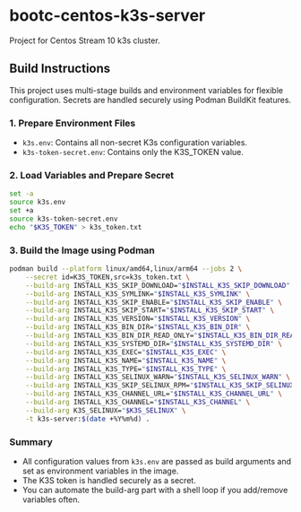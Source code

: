 # bootc-centos-k3s-server
Project for Centos Stream 10 k3s cluster.

## Build Instructions

This project uses multi-stage builds and environment variables for flexible configuration. Secrets are handled securely using Podman BuildKit features.

### 1. Prepare Environment Files

- `k3s.env`: Contains all non-secret K3s configuration variables.
- `k3s-token-secret.env`: Contains only the K3S_TOKEN value.

### 2. Load Variables and Prepare Secret

```sh
set -a
source k3s.env
set +a
source k3s-token-secret.env
echo "$K3S_TOKEN" > k3s_token.txt
```

### 3. Build the Image using Podman

```sh
podman build --platform linux/amd64,linux/arm64 --jobs 2 \
	--secret id=K3S_TOKEN,src=k3s_token.txt \
	--build-arg INSTALL_K3S_SKIP_DOWNLOAD="$INSTALL_K3S_SKIP_DOWNLOAD" \
	--build-arg INSTALL_K3S_SYMLINK="$INSTALL_K3S_SYMLINK" \
	--build-arg INSTALL_K3S_SKIP_ENABLE="$INSTALL_K3S_SKIP_ENABLE" \
	--build-arg INSTALL_K3S_SKIP_START="$INSTALL_K3S_SKIP_START" \
	--build-arg INSTALL_K3S_VERSION="$INSTALL_K3S_VERSION" \
	--build-arg INSTALL_K3S_BIN_DIR="$INSTALL_K3S_BIN_DIR" \
	--build-arg INSTALL_K3S_BIN_DIR_READ_ONLY="$INSTALL_K3S_BIN_DIR_READ_ONLY" \
	--build-arg INSTALL_K3S_SYSTEMD_DIR="$INSTALL_K3S_SYSTEMD_DIR" \
	--build-arg INSTALL_K3S_EXEC="$INSTALL_K3S_EXEC" \
	--build-arg INSTALL_K3S_NAME="$INSTALL_K3S_NAME" \
	--build-arg INSTALL_K3S_TYPE="$INSTALL_K3S_TYPE" \
	--build-arg INSTALL_K3S_SELINUX_WARN="$INSTALL_K3S_SELINUX_WARN" \
	--build-arg INSTALL_K3S_SKIP_SELINUX_RPM="$INSTALL_K3S_SKIP_SELINUX_RPM" \
	--build-arg INSTALL_K3S_CHANNEL_URL="$INSTALL_K3S_CHANNEL_URL" \
	--build-arg INSTALL_K3S_CHANNEL="$INSTALL_K3S_CHANNEL" \
	--build-arg K3S_SELINUX="$K3S_SELINUX" \
	-t k3s-server:$(date +%Y%m%d) .
```

### Summary

- All configuration values from `k3s.env` are passed as build arguments and set as environment variables in the image.
- The K3S token is handled securely as a secret.
- You can automate the build-arg part with a shell loop if you add/remove variables often.
